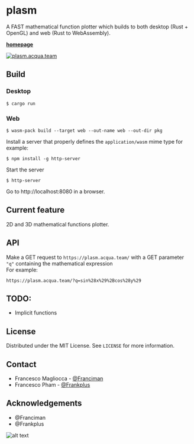 # plasm
A FAST mathematical function plotter which builds to both desktop (Rust + OpenGL) and web (Rust to WebAssembly).

[**homepage**](https://plasm.acqua.team/)

[![plasm.acqua.team](screenshots/3dplasm.gif)](https://plasm.acqua.team/)

## Build
### Desktop
```console
$ cargo run
```

### Web
```console
$ wasm-pack build --target web --out-name web --out-dir pkg
```
Install a server that properly defines the `application/wasm` mime type for example:
```console
$ npm install -g http-server
```
Start the server
```console
$ http-server
``` 
Go to http://localhost:8080 in a browser.


## Current feature
2D and 3D mathematical functions plotter.

## API
Make a GET request to `https://plasm.acqua.team/` with a GET parameter `"q"` containing the mathematical expression \
For example:
```
https://plasm.acqua.team/?q=sin%28x%29%2Bcos%28y%29
```

## TODO:
- Implicit functions

## License

Distributed under the MIT License. See `LICENSE` for more information.


## Contact

- Francesco Magliocca - [@Franciman]()
- Francesco Pham - [@Frankplus](https://www.linkedin.com/in/francesco-pham-54128486/)


<!-- ACKNOWLEDGEMENTS -->
## Acknowledgements

* @Franciman
* @Frankplus


![alt text]( screenshots/3dplasm_1.gif )